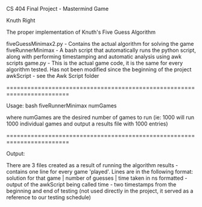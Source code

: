 CS 404 Final Project - Mastermind Game

Knuth Right

The proper implementation of Knuth's Five Guess Algorithm

fiveGuessMinimax2.py - Contains the actual algorithm for solving the game
fiveRunnerMinimax - A bash script that automatically runs the python script, along with performing timestamping and automatic analysis using awk scripts
game.py - This is the actual game code, it is the same for every algorithm tested. Has not been modified since the beginning of the project
awkScript - see the Awk Script folder

========================================================================

Usage:
bash fiveRunnerMinimax numGames

where numGames are the desired number of games to run (ie: 1000 will run 1000 individual games and output a results file with 1000 entries)

========================================================================

Output:

There are 3 files created as a result of running the algorithm
results - contains one line for every game 'played'. Lines are in the following format: 
		solution for that game | number of guesses | time taken in ns
formatted - output of the awkScript being called
time - two timestamps from the beginning and end of testing (not used directly in the project, it served as a reference to our testing schedule)
